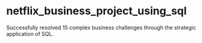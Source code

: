 # netflix_business_project_using_sql
Successfully resolved 15 complex business challenges through the strategic application of SQL.
